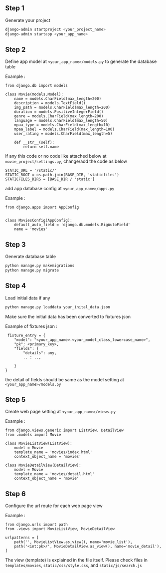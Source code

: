 ## Step 1

Generate your project
```bash
django-admin startproject <your_project_name>
django-admin startapp <your_app_name>
```

## Step 2

Define app model at `<your_app_name>/models.py` to generate the database table

Example :
```python3
from django.db import models

class Movie(models.Model):
    name = models.CharField(max_length=200)
    description = models.TextField()
    img_path = models.CharField(max_length=200)
    duration = models.PositiveIntegerField()
    genre = models.CharField(max_length=200)
    language = models.CharField(max_length=50)
    mpaa_type = models.CharField(max_length=10)
    mpaa_label = models.CharField(max_length=100)
    user_rating = models.CharField(max_length=5)

    def __str__(self):
        return self.name
```

If any this code or no code like attached below at `movie_project/settings.py`, change/add the code as below
```python3
STATIC_URL = '/static/'
STATIC_ROOT = os.path.join(BASE_DIR, 'staticfiles')
STATICFILES_DIRS = [BASE_DIR / 'static']
```

add app database config at `<your_app_name>/apps.py`

Example :
```python3
from django.apps import AppConfig


class MoviesConfig(AppConfig):
    default_auto_field = 'django.db.models.BigAutoField'
    name = 'movies'
```

## Step 3

Generate database table

```bash
python manage.py makemigrations
python manage.py migrate
```

## Step 4

Load initial data if any

```bash
python manage.py loaddata your_inital_data.json
```

Make sure the initial data has been converted to fixtures json

Example of fixtures json :
```python3
 fixture_entry = {
    "model": "<your_app_name>.<your_model_class_lowercase_name>",
    "pk": <primary_key>,
    "fields": {
        "details": any,
        .. : ..,

    }
}
```
the detail of fields should be same as the model setting at `<your_app_name>/models.py`

## Step 5

Create web page setting at `<your_app_name>/views.py`

Example :
```python3
from django.views.generic import ListView, DetailView
from .models import Movie

class MovieListView(ListView):
    model = Movie
    template_name = 'movies/index.html'
    context_object_name = 'movies'

class MovieDetailView(DetailView):
    model = Movie
    template_name = 'movies/detail.html'
    context_object_name = 'movie'
```

## Step 6

Configure the url route for each web page view

Example :

```python3
from django.urls import path
from .views import MovieListView, MovieDetailView

urlpatterns = [
    path('', MovieListView.as_view(), name='movie_list'),
    path('<int:pk>/', MovieDetailView.as_view(), name='movie_detail'),
]
```

The view (template) is explained in the file itself. Please check files in `templates/movies`, `static/css/style.css`, and `static/js/search.js`